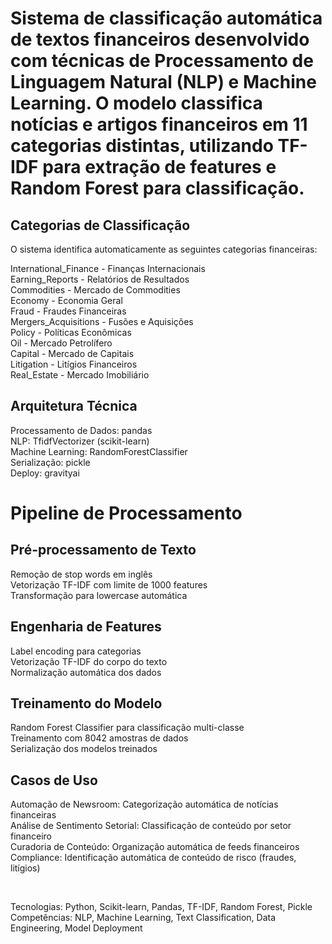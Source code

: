# Sistema de classificação automática de textos financeiros desenvolvido com técnicas de Processamento de Linguagem Natural (NLP) e Machine Learning. O modelo classifica notícias e artigos financeiros em 11 categorias distintas, utilizando TF-IDF para extração de features e Random Forest para classificação. <br>
## Categorias de Classificação <br>
O sistema identifica automaticamente as seguintes categorias financeiras: <br>

International_Finance - Finanças Internacionais <br>
Earning_Reports - Relatórios de Resultados <br>
Commodities - Mercado de Commodities <br>
Economy - Economia Geral <br>
Fraud - Fraudes Financeiras <br>
Mergers_Acquisitions - Fusões e Aquisições <br>
Policy - Políticas Econômicas <br>
Oil - Mercado Petrolífero <br>
Capital - Mercado de Capitais <br>
Litigation - Litígios Financeiros <br>
Real_Estate - Mercado Imobiliário <br>

## Arquitetura Técnica <br>

Processamento de Dados: pandas <br>
NLP: TfidfVectorizer (scikit-learn) <br>
Machine Learning: RandomForestClassifier <br>
Serialização: pickle <br>
Deploy: gravityai <br>

# Pipeline de Processamento <br>

## Pré-processamento de Texto <br>

Remoção de stop words em inglês <br>
Vetorização TF-IDF com limite de 1000 features <br>
Transformação para lowercase automática <br>


## Engenharia de Features <br>

Label encoding para categorias <br>
Vetorização TF-IDF do corpo do texto <br>
Normalização automática dos dados <br>


## Treinamento do Modelo <br>

Random Forest Classifier para classificação multi-classe <br>
Treinamento com 8042 amostras de dados <br>
Serialização dos modelos treinados <br>


## Casos de Uso <br>

Automação de Newsroom: Categorização automática de notícias financeiras <br> 
Análise de Sentimento Setorial: Classificação de conteúdo por setor financeiro <br>
Curadoria de Conteúdo: Organização automática de feeds financeiros <br>
Compliance: Identificação automática de conteúdo de risco (fraudes, litígios) <br>

<br>

Tecnologias: Python, Scikit-learn, Pandas, TF-IDF, Random Forest, Pickle <br>
Competências: NLP, Machine Learning, Text Classification, Data Engineering, Model Deployment
